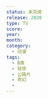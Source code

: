 ```yaml
---
status: 未完成
release: 2020
type: TV
score:
year:
month:
category:
  - 动漫
tags:
  - B类
  - 轻改
  - 公路片
  - 奇幻
  - 
---
```

